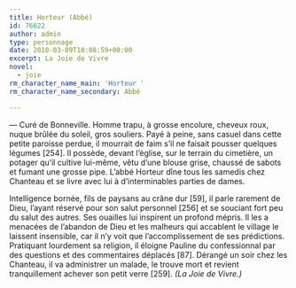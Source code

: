 ```yaml
---
title: Horteur (Abbé)
id: 76622
author: admin
type: personnage
date: 2010-03-09T10:08:59+00:00
excerpt: La Joie de Vivre
novel:
  - joie
rm_character_name_main: 'Horteur '
rm_character_name_secondary: Abbé

---
```

— Curé de Bonneville. Homme trapu, à grosse encolure, cheveux roux, nuque brûlée du soleil, gros souliers. Payé à peine, sans casuel dans cette petite paroisse perdue, il mourrait de faim s&rsquo;il ne faisait pousser quelques légumes [254]. Il possède, devant l&rsquo;église, sur le terrain du cimetière, un potager qu&rsquo;il cultive lui-même, vêtu d&rsquo;une blouse grise, chaussé de sabots et fumant une grosse pipe. L&rsquo;abbé Horteur dîne tous les samedis chez Chanteau et se livre avec lui à d&rsquo;interminables parties de dames.

Intelligence bornée, fils de paysans au crâne dur [59], il parle rarement de Dieu, l&rsquo;ayant réservé pour son salut personnel [256] et se souciant fort peu du salut des autres. Ses ouailles lui inspirent un profond mépris. Il les a menacées de l&rsquo;abandon de Dieu et les malheurs qui accablent le village le laissent insensible, car il n&rsquo;y voit que l&rsquo;accomplissement de ses prédictions. Pratiquant lourdement sa religion, il éloigne Pauline du confessionnal par des questions et des commentaires déplacés [87]. Dérangé un soir chez les Chanteau, il va administrer un malade, le trouve mort et revient tranquillement achever son petit verre [259]. _(La Joie de Vivre.)_